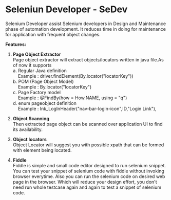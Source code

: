 # Seleniun Developer - SeDev

Selenium Developer assist Selenium developers in Design and Maintenance phase of automation development. It reduces time in doing for maintenance for application with frequent object changes.


**Features:**<br/>
1. **Page Object Extractor**<br/>
Page object extractor will extract objects/locators written in java file.As of now it supports<br/>
    a. Regular Java definition<br/>
    &nbsp;&nbsp;&nbsp;&nbsp;Example : driver.findElement(By.locator("locatorKey"))<br/>
    b. POM (Page Object Model)<br/>
    &nbsp;&nbsp;&nbsp;&nbsp;Example : By.locator("locatorKey")<br/>
    c. Page Factory model<br/>
    &nbsp;&nbsp;&nbsp;&nbsp;Example : @FindBy(how = How.NAME, using = "q")<br/>
    d. enum pageobject definition<br/>
    &nbsp;&nbsp;&nbsp;&nbsp;Example : lnk_LogInHeader("nav-bar-login-icon",ID,"Login Link"),<br/>

2. **Object Scanning**<br/>
Then extracted page object can be scanned over application UI to find its availability.<br/>

3. **Object locators**<br/>
Object Locator will suggest you with possible xpath that can be formed with element being located.<br/>

4. **Fiddle**<br/>
Fiddle is simple and small code editor designed to run selenium snippet. You can test your snippet of selenium code with fiddle without invoking browser everytime. Also you can run the selenium code on desired web page in the browser. Which will reduce your design effort, you don't need run whole testcase again and again to test a snippet of selenium code.<br/>
